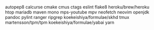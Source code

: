 autopep8
calcurse
cmake
cmus
ctags
eslint
flake8
heroku/brew/heroku
htop
mariadb
maven
mono
mps-youtube
mpv
neofetch
neovim
openjdk
pandoc
pylint
ranger
ripgrep
koekeishiya/formulae/skhd
tmux
martensson/tpm/tpm
koekeishiya/formulae/yabai
yarn
